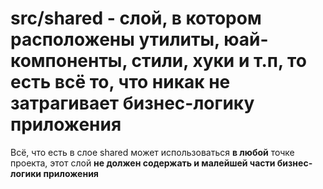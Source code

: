 # src/shared - слой, в котором расположены утилиты, юай-компоненты, стили, хуки и т.п, то есть всё то, что никак не затрагивает бизнес-логику приложения

Всё, что есть в слое shared может использоваться **в любой** точке проекта, этот слой **не должен содержать и малейшей части бизнес-логики приложения**
